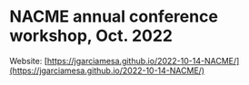 # NACME annual conference workshop, Oct. 2022

Website: [https://jgarciamesa.github.io/2022-10-14-NACME/](https://jgarciamesa.github.io/2022-10-14-NACME/)